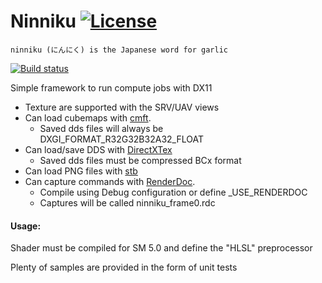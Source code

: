 ﻿# Ninniku [![License](https://img.shields.io/badge/license-MIT-blue.svg)](https://github.com/kittikun/takoyaki/blob/master/LICENSE)

```ninniku (にんにく) is the Japanese word for garlic```

[![Build status](https://ci.appveyor.com/api/projects/status/9wne2qsbsihhxnxd/branch/master?svg=true)](https://ci.appveyor.com/project/kittikun/ninniku/branch/master)

Simple framework to run compute jobs with DX11
- Texture are supported with the SRV/UAV views
- Can load cubemaps with [cmft](https://github.com/dariomanesku/cmft).
  * Saved dds files will always be DXGI_FORMAT_R32G32B32A32_FLOAT
- Can load/save DDS with [DirectXTex](https://github.com/Microsoft/DirectXTex)
  * Saved dds files must be compressed BCx format
- Can load PNG files with [stb](https://github.com/nothings/stb)
- Can capture commands with [RenderDoc](https://renderdoc.org/).
  * Compile using Debug configuration or define _USE_RENDERDOC
  * Captures will be called ninniku_frame0.rdc

#### Usage:
Shader must be compiled for SM 5.0 and define the "HLSL" preprocessor

Plenty of samples are provided in the form of unit tests
